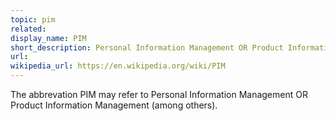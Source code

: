 ```yaml
---
topic: pim
related: 
display_name: PIM
short_description: Personal Information Management OR Product Information Management.
url: 
wikipedia_url: https://en.wikipedia.org/wiki/PIM
---
```

The abbrevation PIM may refer to Personal Information Management OR Product Information Management (among others).
